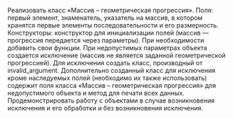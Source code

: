 Реализовать класс «Массив – геометрическая прогрессия». Поля:
первый элемент, знаменатель, указатель на массив, в котором хранятся
первые элементы последовательности и его размерность. Конструкторы:
конструктор для инициализации полей (массив — прогрессия передается
через параметры). При необходимости добавить свои функции. При
недопустимых параметрах объекта создается исключение (массив не
является заданной геометрической прогрессией). Для исключения создать
класс, производный от invalid_argument. Дополнительно созданный класс для
исключения кроме наследуемых полей (необходимо их также использовать)
содержит поля класса «Массив – геометрическая прогрессия» для
недопустимого объекта и метод для печати всех данных.
Продемонстрировать работу с объектами в случае возникновения
исключения и его обработки и без возникновения исключения.

